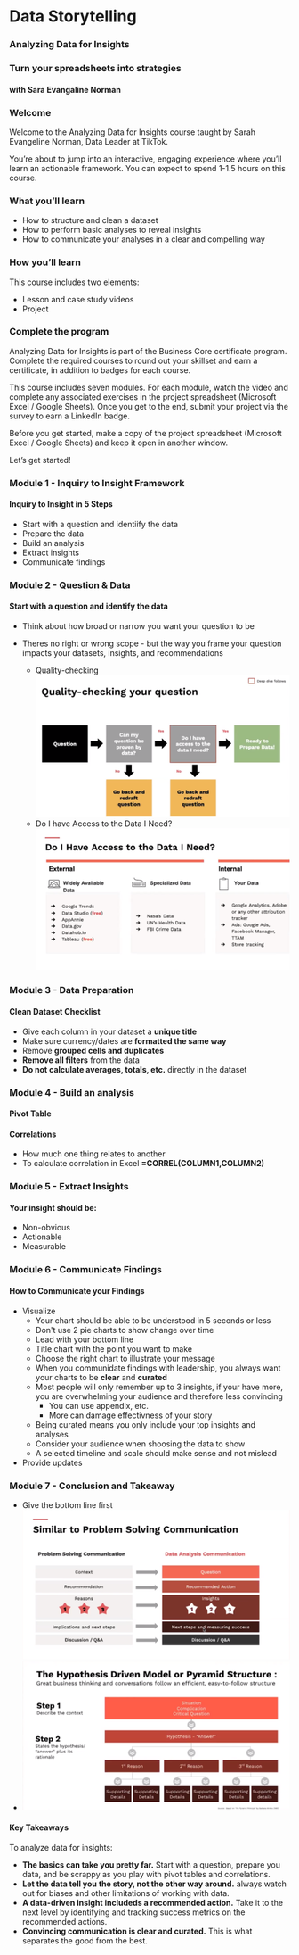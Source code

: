 # Data Storytelling
### Analyzing Data for Insights

### Turn your spreadsheets into strategies
#### with Sara Evangaline Norman
### Welcome

Welcome to the Analyzing Data for Insights course taught by Sarah Evangeline Norman, Data Leader at TikTok.

You’re about to jump into an interactive, engaging experience where you’ll learn an actionable framework. You can expect to spend 1-1.5 hours on this course.

### What you’ll learn
- How to structure and clean a dataset
- How to perform basic analyses to reveal insights
- How to communicate your analyses in a clear and compelling way

### How you’ll learn
This course includes two elements:
- Lesson and case study videos
- Project

### Complete the program
Analyzing Data for Insights is part of the Business Core certificate program. Complete the required courses to round out your skillset and earn a certificate, in addition to badges for each course.

This course includes seven modules. For each module, watch the video and complete any associated exercises in the project spreadsheet (Microsoft Excel / Google Sheets). Once you get to the end, submit your project via the survey to earn a LinkedIn badge.

Before you get started, make a copy of the project spreadsheet (Microsoft Excel / Google Sheets) and keep it open in another window.

Let’s get started!
### Module 1 - Inquiry to Insight Framework
#### Inquiry to Insight in 5 Steps
- Start with a question and identiify the data
- Prepare the data
- Build an analysis
- Extract insights
- Communicate findings
### Module 2 - Question & Data
#### Start with a question and identify the data<br>
- Think about how broad or narrow you want your question to be<br>

- Theres no right or wrong scope - but the way you frame your question impacts your datasets, insights, and recommendations<br>
  - Quality-checking <img src="sc.png" alt="Alt text" title="Optional title"><br>
  - Do I have Access to the Data I Need?<img src="sc1.png" alt="Alt text" title="Optional title"><br>
### Module 3 -  Data Preparation
#### Clean Dataset Checklist
 - Give each column in your dataset a **unique title**
 - Make sure currency/dates are **formatted the same way**
 - Remove **grouped cells and duplicates**
 - **Remove all filters** from the data
 - **Do not calculate averages, totals, etc.** directly in the dataset

### Module 4 - Build an analysis
#### Pivot Table

#### Correlations
- How much one thing relates to another
- To calculate correlation in Excel **=CORREL(COLUMN1,COLUMN2)**
### Module 5 - Extract Insights
#### Your insight should be:
- Non-obvious
- Actionable
- Measurable

### Module 6 - Communicate Findings
#### How to Communicate your Findings
- Visualize
  - Your chart should be able to be understood in 5 seconds or less
  - Don't use 2 pie charts to show change over time
  - Lead with your bottom line
  - Title chart with the point you want to make
  - Choose the right chart to illustrate your message
  - When you communidate findings with leadership, you always want your charts to be **clear** and **curated**
  - Most people will only remember up to 3 insights, if your have more, you are overwhelming your audience and therefore less convincing
    - You can use appendix, etc.
    - More can damage effectivness of your story
  - Being curated means you only include your top insights and analyses
  - Consider your audience when shoosing the data to show
  - A selected timeline and scale should make sense and not mislead
- Provide updates 
### Module 7 - Conclusion and Takeaway
- Give the bottom line first <img src="sc2.png" alt="Alt text" title="Optional title"><br>
- <img src="sc3.png" alt="Alt text" title="Optional title"><br>

#### Key Takeaways
To analyze data for insights:
- **The basics can take you pretty far.** Start with a question, prepare you data, and be scrappy as you play with pivot tables and correlations.
- **Let the data tell you the story, not the other way around.** always watch out for biases and other limitations of working with data.
- **A data-driven insight includeds a recommended action.** Take it to the next level by identifying and tracking success metrics on the recommended actions.
- **Convincing communication is clear and curated.** This is what separates the good from the best.

